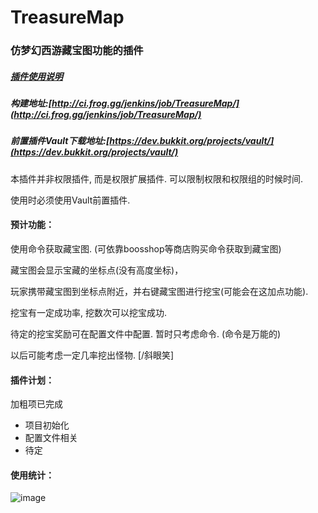 # TreasureMap
### 仿梦幻西游藏宝图功能的插件

##### [插件使用说明](https://github.com/geekfrog/TreasureMap/wiki/)
##### 构建地址:[http://ci.frog.gg/jenkins/job/TreasureMap/](http://ci.frog.gg/jenkins/job/TreasureMap/)
##### 前置插件Vault下载地址:[https://dev.bukkit.org/projects/vault/](https://dev.bukkit.org/projects/vault/)

本插件并非权限插件, 而是权限扩展插件. 可以限制权限和权限组的时候时间.

使用时必须使用Vault前置插件.

#### 预计功能：

使用命令获取藏宝图. (可依靠boosshop等商店购买命令获取到藏宝图)

藏宝图会显示宝藏的坐标点(没有高度坐标)，

玩家携带藏宝图到坐标点附近，并右键藏宝图进行挖宝(可能会在这加点功能).

挖宝有一定成功率, 挖数次可以挖宝成功.

待定的挖宝奖励可在配置文件中配置. 暂时只考虑命令. (命令是万能的)

以后可能考虑一定几率挖出怪物. [/斜眼笑]

#### 插件计划：

加粗项已完成

- 项目初始化
- 配置文件相关
- 待定

#### 使用统计：
![image](http://i.mcstats.org/TreasureMap/Global+Statistics.borderless.png)
